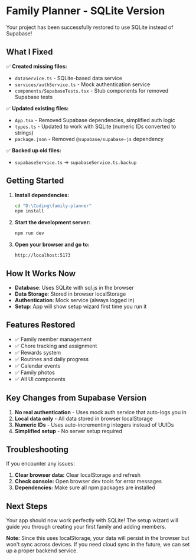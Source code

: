 # Family Planner - SQLite Version

Your project has been successfully restored to use SQLite instead of Supabase!

## What I Fixed

✅ **Created missing files:**
- `dataService.ts` - SQLite-based data service
- `services/authService.ts` - Mock authentication service 
- `components/SupabaseTests.tsx` - Stub components for removed Supabase tests

✅ **Updated existing files:**
- `App.tsx` - Removed Supabase dependencies, simplified auth logic
- `types.ts` - Updated to work with SQLite (numeric IDs converted to strings)
- `package.json` - Removed `@supabase/supabase-js` dependency

✅ **Backed up old files:**
- `supabaseService.ts` → `supabaseService.ts.backup`

## Getting Started

1. **Install dependencies:**
   ```bash
   cd "D:\Coding\family-planner"
   npm install
   ```

2. **Start the development server:**
   ```bash
   npm run dev
   ```

3. **Open your browser and go to:**
   ```
   http://localhost:5173
   ```

## How It Works Now

- **Database**: Uses SQLite with sql.js in the browser
- **Data Storage**: Stored in browser localStorage 
- **Authentication**: Mock service (always logged in)
- **Setup**: App will show setup wizard first time you run it

## Features Restored

- ✅ Family member management
- ✅ Chore tracking and assignment  
- ✅ Rewards system
- ✅ Routines and daily progress
- ✅ Calendar events
- ✅ Family photos
- ✅ All UI components

## Key Changes from Supabase Version

1. **No real authentication** - Uses mock auth service that auto-logs you in
2. **Local data only** - All data stored in browser localStorage
3. **Numeric IDs** - Uses auto-incrementing integers instead of UUIDs
4. **Simplified setup** - No server setup required

## Troubleshooting

If you encounter any issues:

1. **Clear browser data:** Clear localStorage and refresh
2. **Check console:** Open browser dev tools for error messages
3. **Dependencies:** Make sure all npm packages are installed

## Next Steps

Your app should now work perfectly with SQLite! The setup wizard will guide you through creating your first family and adding members.

**Note:** Since this uses localStorage, your data will persist in the browser but won't sync across devices. If you need cloud sync in the future, we can set up a proper backend service.
